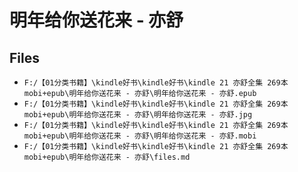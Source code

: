 # 明年给你送花来 - 亦舒

## Files

- `F:/【01分类书籍】\kindle好书\kindle好书\kindle 21 亦舒全集 269本 mobi+epub\明年给你送花来 - 亦舒\明年给你送花来 - 亦舒.epub`
- `F:/【01分类书籍】\kindle好书\kindle好书\kindle 21 亦舒全集 269本 mobi+epub\明年给你送花来 - 亦舒\明年给你送花来 - 亦舒.jpg`
- `F:/【01分类书籍】\kindle好书\kindle好书\kindle 21 亦舒全集 269本 mobi+epub\明年给你送花来 - 亦舒\明年给你送花来 - 亦舒.mobi`
- `F:/【01分类书籍】\kindle好书\kindle好书\kindle 21 亦舒全集 269本 mobi+epub\明年给你送花来 - 亦舒\files.md`
